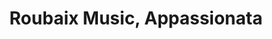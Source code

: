 ---
title: "Roubaix Music, Appassionata"
url: /roubaix/roubaix-music-appassionata/
shop: instrument de musique
---